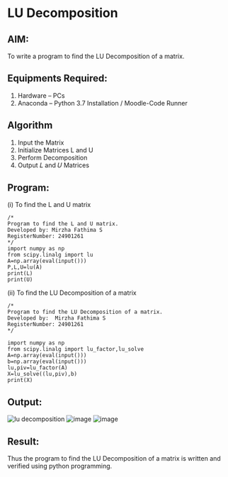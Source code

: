 # LU Decomposition 

## AIM:
To write a program to find the LU Decomposition of a matrix.

## Equipments Required:
1. Hardware – PCs
2. Anaconda – Python 3.7 Installation / Moodle-Code Runner


## Algorithm
1. Input the Matrix
2. Initialize Matrices L and U
3. Perform Decomposition
4. Output 𝐿 and 𝑈 Matrices

## Program:
(i) To find the L and U matrix
```
/*
Program to find the L and U matrix.
Developed by: Mirzha Fathima S
RegisterNumber: 24901261
*/
import numpy as np
from scipy.linalg import lu 
A=np.array(eval(input()))
P,L,U=lu(A)
print(L)
print(U)

```
(ii) To find the LU Decomposition of a matrix
```
/*
Program to find the LU Decomposition of a matrix.
Developed by:  Mirzha Fathima S
RegisterNumber: 24901261
*/

import numpy as np
from scipy.linalg import lu_factor,lu_solve
A=np.array(eval(input()))
b=np.array(eval(input()))
lu,piv=lu_factor(A)
X=lu_solve((lu,piv),b)
print(X)
```

## Output:
![lu decomposition]()
![image](https://github.com/user-attachments/assets/9c2dad18-2316-453f-b9c0-c31f67217e2a)
![image](https://github.com/user-attachments/assets/4100c5c9-eb3b-4ac3-a34d-a66c394a4ff8)


## Result:
Thus the program to find the LU Decomposition of a matrix is written and verified using python programming.

